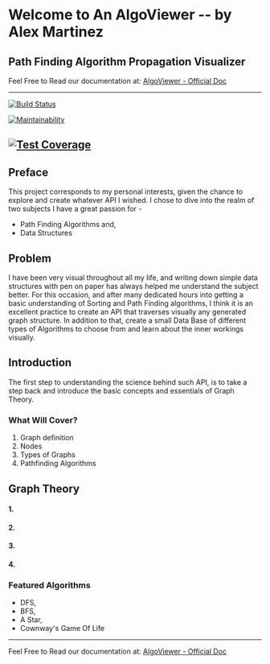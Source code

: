 # Welcome to An AlgoViewer -- by Alex Martinez

## Path Finding Algorithm Propagation Visualizer
Feel Free to Read our documentation at: [AlgoViewer - Official Doc](https://algoviewer-path-finding-algorithm-propagation-visualizer.readthedocs.io/en/latest/)


---
[![Build Status](https://travis-ci.com/alexisraelmtz/algoViewer.svg?branch=main)](https://travis-ci.com/alexisraelmtz/algoViewer)

[![Maintainability](https://api.codeclimate.com/v1/badges/e691cab9705bcfb3b7cf/maintainability)](https://codeclimate.com/github/alexisraelmtz/algoViewer/maintainability)

[![Test Coverage](https://api.codeclimate.com/v1/badges/e691cab9705bcfb3b7cf/test_coverage)](https://codeclimate.com/github/alexisraelmtz/algoViewer/test_coverage)
---


## Preface

This project corresponds to my personal interests, given the chance to explore and create whatever API I wished. I chose to dive into the realm of two subjects I have a great passion for -

- Path Finding Algorithms and,
- Data Structures


## Problem

I have been very visual throughout all my life, and writing down simple data structures with pen on paper has always helped me understand the subject better.  For this occasion, and after many dedicated hours into getting a basic understanding of Sorting and Path Finding algorithms, I think it is an excellent practice to create an API that traverses visually any generated graph structure. In addition to that, create a small Data Base of different types of Algorithms to choose from and learn about the inner workings visually.


## Introduction

The first step to understanding the science behind such API, is to take a step back and introduce the basic concepts and essentials of Graph Theory.

### What Will Cover?
   1. Graph definition
   2. Nodes
   3. Types of Graphs
   4. Pathfinding Algorithms

## Graph Theory
#### 1.
#### 2.
#### 3.
#### 4.

### Featured Algorithms

- DFS,
- BFS,
- A Star,
- Cownway's Game Of Life

---
Feel Free to Read our documentation at: [AlgoViewer - Official Doc](https://algoviewer-path-finding-algorithm-propagation-visualizer.readthedocs.io/en/latest/)
